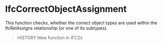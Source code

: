 IfcCorrectObjectAssignment
==========================
This function checks, whether the correct object types are used within the
IfcRelAssigns relationship (or one of its subtypes).  
> HISTORY  New function in IFC2x  


